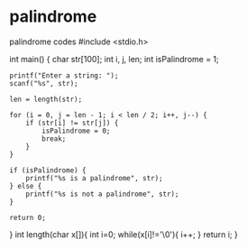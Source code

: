 # palindrome
palindrome codes
#include <stdio.h>

int main() {
    char str[100];
    int i, j, len;
    int isPalindrome = 1;
    
    printf("Enter a string: ");
    scanf("%s", str);
    
    len = length(str);
    
    for (i = 0, j = len - 1; i < len / 2; i++, j--) {
        if (str[i] != str[j]) {
            isPalindrome = 0;
            break;
        }
    }
    
    if (isPalindrome) {
        printf("%s is a palindrome", str);
    } else {
        printf("%s is not a palindrome", str);
    }
    
    return 0;
}
int length(char x[]){
	int i=0;
	while(x[i]!='\0'){
		i++;
	}
	return i;
}
